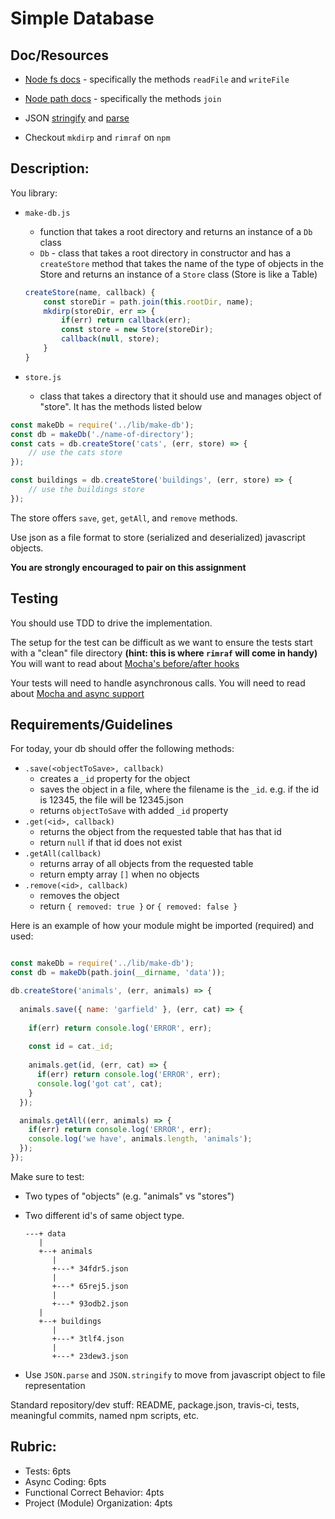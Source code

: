 Simple Database
===

## Doc/Resources
* [Node fs docs](https://nodejs.org/api/fs.html) - specifically the methods `readFile` and `writeFile`
* [Node path docs](https://nodejs.org/api/path.html) - specifically the methods `join`

* JSON [stringify](https://developer.mozilla.org/en-US/docs/Web/JavaScript/Reference/Global_Objects/JSON/stringify) 
and [parse](https://developer.mozilla.org/en-US/docs/Web/JavaScript/Reference/Global_Objects/JSON/parse)
* Checkout `mkdirp` and `rimraf` on `npm`

## Description:

You library:

* `make-db.js`
  * function that takes a root directory and returns an instance of a `Db` class
  * `Db` - class that takes a root directory in constructor and has a `createStore` method that 
  takes the name of the type of objects in the Store and returns
  an instance of a `Store` class (Store is like a Table)
 
  ```js
  createStore(name, callback) {
      const storeDir = path.join(this.rootDir, name);
      mkdirp(storeDir, err => {
          if(err) return callback(err);
          const store = new Store(storeDir);
          callback(null, store);
      }
  }
  ```
  
* `store.js`
  * class that takes a directory that it should use and manages object of "store". It has the methods listed below
  
 
```js
const makeDb = require('../lib/make-db');
const db = makeDb('./name-of-directory');
const cats = db.createStore('cats', (err, store) => {
    // use the cats store
});

const buildings = db.createStore('buildings', (err, store) => {
    // use the buildings store
});

```

The store offers `save`, `get`, `getAll`, and `remove` methods.

Use json as a file format to store (serialized and deserialized) javascript objects.

**You are strongly encouraged to pair on this assignment**

## Testing

You should use TDD to drive the implementation. 

The setup for the test can be difficult as we want to ensure the tests start with a "clean" file directory 
**(hint: this is where `rimraf` will come in handy)** 
You will want to read about [Mocha's before/after hooks](https://mochajs.org/#hooks)

Your tests will need to handle asynchronous calls.  You will need to read about [Mocha and async support](https://mochajs.org/#asynchronous-code)

## Requirements/Guidelines

For today, your db should offer the following methods:

* `.save(<objectToSave>, callback)`
  * creates a `_id` property for the object
  * saves the object in a file, where the filename is the `_id`. e.g. if the id is 12345, the file will be 12345.json
  * returns `objectToSave` with added `_id` property
* `.get(<id>, callback)`
  * returns the object from the requested table that has that id
  * return `null` if that id does not exist
* `.getAll(callback)`
  * returns array of all objects from the requested table
  * return empty array `[]` when no objects
* `.remove(<id>, callback)`
  * removes the object
  * return `{ removed: true }` or `{ removed: false }`


Here is an example of how your module might be imported (required) and used:

```js

const makeDb = require('../lib/make-db');
const db = makeDb(path.join(__dirname, 'data'));

db.createStore('animals', (err, animals) => {
    
  animals.save({ name: 'garfield' }, (err, cat) => {
  
    if(err) return console.log('ERROR', err);
    
    const id = cat._id;
    
    animals.get(id, (err, cat) => {
      if(err) return console.log('ERROR', err);
      console.log('got cat', cat);
    } 
  });

  animals.getAll((err, animals) => {
    if(err) return console.log('ERROR', err);
    console.log('we have', animals.length, 'animals');
  });
});
```

Make sure to test:

* Two types of "objects" (e.g. "animals" vs "stores")
* Two different id's of same object type.


  ```
  ---+ data
     |
     +--+ animals
        |
        +---* 34fdr5.json
        |
        +---* 65rej5.json
        |
        +---* 93odb2.json
     |
     +--+ buildings
        |
        +---* 3tlf4.json
        |
        +---* 23dew3.json
  ```
      
* Use `JSON.parse` and `JSON.stringify` to move from javascript object to file representation

Standard repository/dev stuff: README, package.json, travis-ci, tests, meaningful commits, named npm scripts, etc.

## Rubric:

* Tests: 6pts
* Async Coding: 6pts
* Functional Correct Behavior: 4pts
* Project (Module) Organization: 4pts
